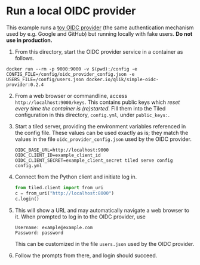 # Run a local OIDC provider

This example runs a [toy OIDC provider][] (the same authentication mechanism
used by e.g. Google and GitHub) but running locally with fake users. **Do not
use in production.**

1. From this directory, start the OIDC provider service in a container as
   follows.

```
docker run --rm -p 9000:9000 -v $(pwd):/config -e CONFIG_FILE=/config/oidc_provider_config.json -e USERS_FILE=/config/users.json docker.io/qlik/simple-oidc-provider:0.2.4
```

2. From a web browser or commandline, access
   `http://localhost:9000/keys`. This contains
   public keys which _reset every time the container is (re)started_.
   Fill them into the Tiled configuration in this directory, `config.yml`,
   under `public_keys:`.

3. Start a tiled server, providing the environment variables referenced in the
   config file. These values can be used exactly as is; they match the values
   in the file `oidc_provider_config.json` used by the OIDC provider.

   ```
   OIDC_BASE_URL=http://localhost:9000 OIDC_CLIENT_ID=example_client_id OIDC_CLIENT_SECRET=example_client_secret tiled serve config config.yml
   ```
4. Connect from the Python client and initiate log in.

   ```python
   from tiled.client import from_uri
   c = from_uri("http://localhost:8000")
   c.login()
   ```

5. This will show a URL and may automatically navigate a web browser to it.
   When prompted to log in to the OIDC provider, use

   ```
   Username: example@example.com
   Password: password
   ```

   This can be customized in the file `users.json` used by the OIDC provider.

6. Follow the prompts from there, and login should succeed.

[toy OIDC provider]: https://hub.docker.com/r/qlik/simple-oidc-provider/
